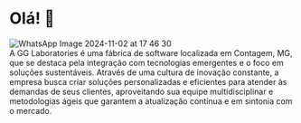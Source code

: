 # Olá! 👋
![WhatsApp Image 2024-11-02 at 17 46 30](https://github.com/user-attachments/assets/8037c65e-4df5-4795-bb97-21400d3aba86) <br>
A GG Laboratories é uma fábrica de software localizada em Contagem, MG, que se destaca pela integração com tecnologias emergentes e o foco em soluções sustentáveis. Através de uma cultura de inovação constante, a empresa busca criar soluções personalizadas e eficientes para atender às demandas de seus clientes, aproveitando sua equipe multidisciplinar e metodologias ágeis que garantem a atualização contínua e em sintonia com o mercado.
